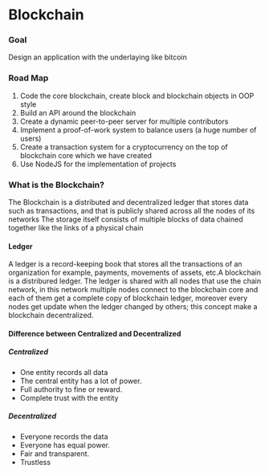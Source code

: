 <h1>Blockchain</h1>
<h3>Goal</h3>
<p>Design an application with the underlaying like bitcoin</p>
<h3>Road Map</h3>
<ol>
  <li>Code the core blockchain, create block and blockchain objects in OOP style</li>
  <li>Build an API around the blockchain</li>
  <li>Create a dynamic peer-to-peer server for multiple contributors</li>
  <li>Implement a proof-of-work system to balance users (a huge number of users)</li>
  <li>Create a transaction system for a cryptocurrency on the top of blockchain core which we have created</li>
  <li>Use NodeJS for the implementation of projects</li>
</ol>
<h3>What is the Blockchain?</h3>
<p>The Blockchain is a distributed and decentralized ledger that stores data such as transactions, and that is publicly shared across all the nodes of its networks
The storage itself consists of multiple blocks of data chained together like the links of a physical chain
</p>
<h4>Ledger</h4>
<p>A ledger is a record-keeping book that stores all the transactions of an organization for example, payments, movements of assets, etc.A blockchain is a distribured ledger. The ledger is shared with all nodes that use the chain network, in this network multiple nodes connect to the blockchain core and each of them get a complete copy of blockchain ledger, moreover every nodes get update when the ledger changed by others; this concept make a blockchain decentralized.</p>
<h4>Difference between Centralized and Decentralized</h4>
<h5>Centralized</h5>
<ul>
  <li>One entity records all data</li>
  <li>The central entity has a lot of power.</li>
  <li>Full authority to fine or reward.</li>
  <li>Complete trust with the entity</li>
 </ul>
 <h5>Decentralized</h5>
<ul>
  <li>Everyone records the data</li>
  <li>Everyone has equal power.</li>
  <li>Fair and transparent.</li>
  <li>Trustless</li>
 </ul>
